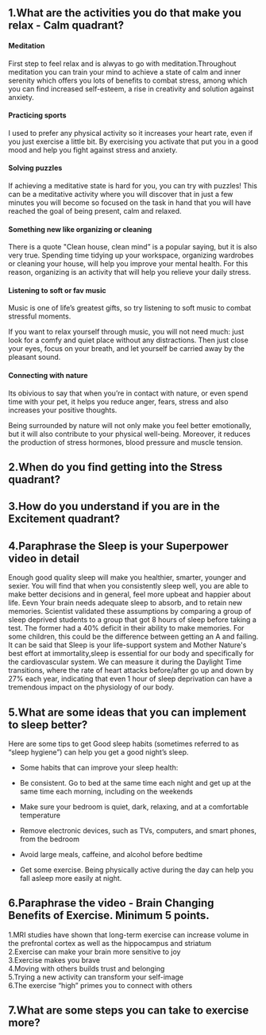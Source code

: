 ## 1.What are the activities you do that make you relax - Calm quadrant?

####  Meditation

First step to feel relax and is alwyas to go with meditation.Throughout meditation you can train your mind to achieve a state of calm and inner serenity which offers you lots of benefits to combat stress, among which you can find increased self-esteem, a rise in creativity and solution against anxiety.<br>

#### Practicing sports

I used to prefer any physical activity so it increases your heart rate, even if you just exercise a little bit. By exercising you activate that put you in a good mood and help you fight against stress and anxiety.<br>

#### Solving puzzles

If achieving a meditative state is hard for you, you can try with puzzles! This can be a meditative activity where you will discover that in just a few minutes you will become so focused on the task in hand that you will have reached the goal of being present, calm and relaxed.<br>

#### Something new like organizing or cleaning

There is a quote "Clean house, clean mind” is a popular saying, but it is also very true. Spending time tidying up your workspace, organizing wardrobes or cleaning your house, will help you improve your mental health. For this reason, organizing is an activity that will help you relieve your daily stress.

#### Listening to soft or fav music

Music is one of life’s greatest gifts, so try listening to soft music to combat stressful moments.

If you want to relax yourself through music, you will not need much: just look for a comfy and quiet place without any distractions. Then just close your eyes, focus on your breath, and let yourself be carried away by the pleasant sound.<br>

#### Connecting with nature

Its obivious to say that when you’re in contact with nature, or even spend time with your pet, it helps you reduce anger, fears, stress and also increases your positive thoughts.

Being surrounded by nature will not only make you feel better emotionally, but it will also contribute to your physical well-being. Moreover, it reduces the production of stress hormones, blood pressure and muscle tension.
 

## 2.When do you find getting into the Stress quadrant?
## 3.How do you understand if you are in the Excitement quadrant?
## 4.Paraphrase the Sleep is your Superpower video in detail

Enough good quality sleep will make you healthier, smarter, younger and sexier. You will find that when you consistently sleep well, you are able to make better decisions and in general, feel more upbeat and happier about life. Eevn Your brain needs adequate sleep to absorb, and to retain new memories. Scientist validated these assumptions by comparing a group of sleep deprived students to a group that got 8 hours of sleep before taking a test. The former had a 40% deficit in their ability to make memories. For some children, this could be the difference between getting an A and failing.
It can be said that Sleep is your life-support system and Mother Nature's best effort at immortality,sleep is essential for our body and specifically for the cardiovascular system. We can measure it during the Daylight Time transitions, where the rate of heart attacks before/after go up and down by 27% each year, indicating that even 1 hour of sleep deprivation can have a tremendous impact on the physiology of our body.
## 5.What are some ideas that you can implement to sleep better?

Here are some tips to get Good sleep habits (sometimes referred to as “sleep hygiene”) can help you get a good night’s sleep.

* Some habits that can improve your sleep health:

* Be consistent. Go to bed at the same time each night and get up at the same time each morning, including on the weekends
* Make sure your bedroom is quiet, dark, relaxing, and at a comfortable temperature
* Remove electronic devices, such as TVs, computers, and smart phones, from the bedroom
* Avoid large meals, caffeine, and alcohol before bedtime
* Get some exercise. Being physically active during the day can help you fall asleep more easily at night.
## 6.Paraphrase the video - Brain Changing Benefits of Exercise. Minimum 5 points.

1.MRI studies have shown that long-term exercise can increase volume in the prefrontal cortex as well as the hippocampus and striatum<br>
2.Exercise can make your brain more sensitive to joy<br>
3.Exercise makes you brave<br>
4.Moving with others builds trust and belonging<br>
5.Trying a new activity can transform your self-image<br>
6.The exercise “high” primes you to connect with others
## 7.What are some steps you can take to exercise more?

